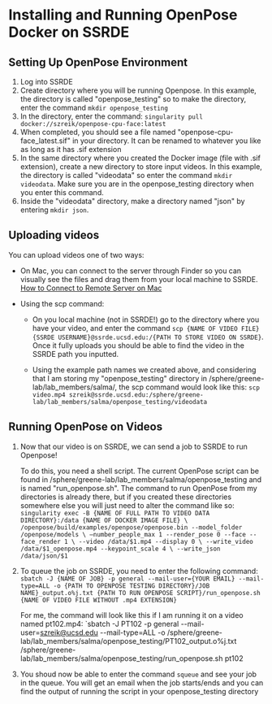 # Installing and Running OpenPose Docker on SSRDE
## Setting Up OpenPose Environment
1. Log into SSRDE
2. Create directory where you will be running Openpose. In this example, the directory is called "openpose_testing" so to make the directory, enter the command `mkdir openpose_testing`
3. In the directory, enter the command:
`singularity pull docker://szreik/openpose-cpu-face:latest`
4. When completed, you should see a file named "openpose-cpu-face_latest.sif" in your directory. It can be renamed to whatever you like as long as it has .sif extension
5. In the same directory where you created the Docker image (file with .sif extension), create a new directory to store input videos. In this example, the directory is called "videodata" so enter the command `mkdir videodata`. Make sure you are in the openpose_testing directory when you enter this command.
6. Inside the "videodata" directory, make a directory named "json" by entering `mkdir json`.

## Uploading videos

You can upload videos one of two ways:
* On Mac, you can connect to the server through Finder so you can visually see the files and drag them from your local machine to SSRDE. [How to Connect to Remote Server on Mac](https://www.switchingtomac.com/tutorials/osx/connecting-to-a-remote-or-local-server/)

* Using the scp command:
    * On you local machine (not in SSRDE!) go to the directory where you have your video, and enter the command `scp {NAME OF VIDEO FILE} {SSRDE USERNAME}@ssrde.ucsd.edu:/{PATH TO STORE VIDEO ON SSRDE}`. Once it fully uploads you should be able to find the video in the SSRDE path you inputted.

    * Using the example path names we created above, and considering that I am storing my "openpose_testing" directory in /sphere/greene-lab/lab_members/salma/, the scp command would look like this:  `scp video.mp4 szreik@ssrde.ucsd.edu:/sphere/greene-lab/lab_members/salma/openpose_testing/videodata`

## Running OpenPose on Videos

1. Now that our video is on SSRDE, we can send a job to SSRDE to run Openpose! 

    To do this, you need a shell script. The current OpenPose script can be found in /sphere/greene-lab/lab_members/salma/openpose_testing and is named "run_openpose.sh". The command to run OpenPose from my directories is already there, but if you created these directories somewhere else you will just need to alter the command like so:
`singularity exec -B {NAME OF FULL PATH TO VIDEO DATA DIRECTORY}:/data {NAME OF DOCKER IMAGE FILE} \
/openpose/build/examples/openpose/openpose.bin --model_folder /openpose/models \
—number_people_max 1 --render_pose 0 --face --face_render 1 \
--video /data/$1.mp4 --display 0 \
--write_video /data/$1_openpose.mp4 --keypoint_scale 4 \
--write_json /data/json/$1`

2. To queue the job on SSRDE, you need to enter the following command: `sbatch -J {NAME OF JOB} -p general --mail-user={YOUR EMAIL} --mail-type=ALL -o {PATH TO OPENPOSE TESTING DIRECTORY}/JOB NAME}_output.o%j.txt {PATH TO RUN OPENPOSE SCRIPT}/run_openpose.sh {NAME OF VIDEO FILE WITHOUT .mp4 EXTENSION}`

    For me, the command will look like this if I am running it on a video named pt102.mp4: `sbatch -J PT102 -p general --mail-user=szreik@ucsd.edu --mail-type=ALL -o /sphere/greene-lab/lab_members/salma/openpose_testing/PT102_output.o%j.txt /sphere/greene-lab/lab_members/salma/openpose_testing/run_openpose.sh pt102

3. You shoud now be able to enter the command `squeue` and see your job in the queue. You will get an email when the job starts/ends and you can find the output of running the script in your openpose_testing directory
